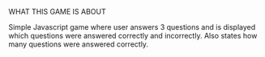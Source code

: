 WHAT THIS GAME IS ABOUT

Simple Javascript game where user answers 3 questions and is displayed which questions were answered correctly and incorrectly.
Also states how many questions were answered correctly.

